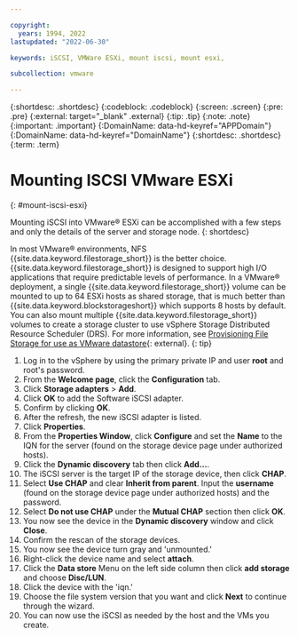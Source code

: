 ```yaml
---

copyright:
  years: 1994, 2022
lastupdated: "2022-06-30"

keywords: iSCSI, VMWare ESXi, mount iscsi, mount esxi, 

subcollection: vmware

---
```


{:shortdesc: .shortdesc}
{:codeblock: .codeblock}
{:screen: .screen}
{:pre: .pre}
{:external: target="_blank" .external}
{:tip: .tip}
{:note: .note}
{:important: .important}
{:DomainName: data-hd-keyref="APPDomain"}
{:DomainName: data-hd-keyref="DomainName"}
{:shortdesc: .shortdesc}
{:term: .term}

# Mounting ISCSI VMware ESXi
{: #mount-iscsi-esxi}

Mounting iSCSI into VMware&reg; ESXi can be accomplished with a few steps and only the details of the server and storage node.
{: shortdesc}

In most VMware&reg; environments, NFS {{site.data.keyword.filestorage_short}} is the better choice. {{site.data.keyword.filestorage_short}} is designed to support high I/O applications that require predictable levels of performance. In a VMware&reg; deployment, a single {{site.data.keyword.filestorage_short}} volume can be mounted to up to 64 ESXi hosts as shared storage, that is much better than {{site.data.keyword.blockstorageshort}} which supports 8 hosts by default. You can also mount multiple {{site.data.keyword.filestorage_short}} volumes to create a storage cluster to use vSphere Storage Distributed Resource Scheduler (DRS). For more information, see [Provisioning File Storage for use as VMware datastore](/docs/FileStorage?topic=FileStorage-architectureguide&interface=ui){: external}.
{: tip}

1. Log in to the vSphere by using the primary private IP and user **root** and root's password.
2. From the **Welcome page**, click the **Configuration** tab.
3. Click **Storage adapters** > **Add**.
4. Click **OK** to add the Software iSCSI adapter.
5. Confirm by clicking **OK**.
6. After the refresh, the new iSCSI adapter is listed.
7. Click **Properties**.
8. From the **Properties Window**, click **Configure** and set the **Name** to the IQN for the server (found on the storage device page under authorized hosts).
9. Click the **Dynamic discovery** tab then click **Add...**.
10. The iSCSI server is the target IP of the storage device, then click **CHAP**.
11. Select **Use CHAP** and clear **Inherit from parent**. Input the **username** (found on the storage device page under authorized hosts) and the password.
12. Select **Do not use CHAP** under the **Mutual CHAP** section then click **OK**.
13. You now see the device in the **Dynamic discovery** window and click **Close**.
14. Confirm the rescan of the storage devices.
15. You now see the device turn gray and 'unmounted.'
16. Right-click the device name and select **attach**.
17. Click the **Data store** Menu on the left side column then click **add storage** and choose **Disc/LUN**.
18. Click the device with the 'iqn.'
19. Choose the file system version that you want and click **Next** to continue through the wizard.
20. You can now use the iSCSI as needed by the host and the VMs you create.











